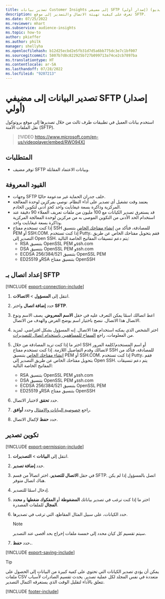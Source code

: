 ```yaml
---
title: تصدير بيانات Customer Insights إلى مضيفي SFTP (إصدار أولي) (يحتوي على فيديو)
description: تعرف على كيفية تهيئة الاتصال والتصدير إلى موقع SFTP.
ms.date: 07/25/2022
ms.reviewer: mhart
ms.subservice: audience-insights
ms.topic: how-to
author: pkieffer
ms.author: philk
manager: shellyha
ms.openlocfilehash: b12d25ecbd2e5fb31d7d5a6bb775dc3e7c1bf007
ms.sourcegitcommit: 5807b7d8c822925b727b099713a74ce2cb7897ba
ms.translationtype: HT
ms.contentlocale: ar-SA
ms.lasthandoff: 07/28/2022
ms.locfileid: "9207213"
---
```

# <a name="export-data-to-sftp-hosts-preview"></a>تصدير البيانات إلى مضيفي SFTP (إصدار أولي)

استخدم بيانات العميل في تطبيقات طرف ثالث من خلال تصديرها إلى موقع بروتوكول نقل الملفات الآمنة (SFTP).

> [!VIDEO https://www.microsoft.com/en-us/videoplayer/embed/RWO94X]

## <a name="prerequisites"></a>المتطلبات

- توفر مضيف SFTP وبيانات الاعتماد المقابلة.

## <a name="known-limitations"></a>القيود المعروفة

- وجهات SFTP خلف جدران الحماية غير مدعومة حاليًا.
- يعتمد وقت تشغيل أي تصدير على أداء النظام. نوصي بمركزين لوحدة المعالجة المركزية وذاكرة بسعة غيغابايت واحد كحدٍ أدنى لتكوين الخادم.
- قد يستغرق تصدير الكيانات مع 100 مليون من ملفات تعريف العملاء 90 دقيقة عند استخدام الحد الأدنى من التكوين الموصى به من مركزين لوحدة المعالجة المركزية وذاكرة بسعة غيغابايت واحد.
- إذا كنت تستخدم مفتاح SSH للمصادقة، فتأكد من [إنشاء مفتاحك الخاص](/azure/virtual-machines/linux/create-ssh-keys-detailed#basic-example) بتنسيق PEM أو SSH.COM. إذا كنت تستخدم Putty، فقم بتحويل مفتاحك الخاص عن طريق التصدير إلى Open SSH. يتم دعم تنسيقات المفاتيح الخاصة التالية:
  - RSA بتنسيق OpenSSL PEM وssh.com
  - DSA بتنسيق OpenSSL PEM وssh.com
  - ECDSA 256/384/521 بتنسيق OpenSSL PEM
  - ED25519 وRSA بتنسيق مفتاح OpenSSH

## <a name="set-up-connection-to-sftp"></a>إعداد اتصال بـ SFTP

[!INCLUDE [export-connection-include](includes/export-connection-admn.md)]

1. انتقل إلى **المسؤول** > **الاتصالات**.

1. حدد **إضافة اتصال** واختر **SFTP**.

1. اعط اتصالك اسمًا يمكن التعرف عليه في حقل **الاسم المعروض**. يصف الاسم ونوع الاتصال هذا الاتصال. ننصح باختيار اسم يوضح الغرض والهدف من الاتصال.

1. اختر الشخص الذي يمكنه استخدام هذا الاتصال. إنه المسؤول بشكل افتراضي. لمزيد من المعلومات، راجع [السماح للمساهمين باستخدام اتصال للتصديرات](connections.md#allow-contributors-to-use-a-connection-for-exports).

1. اختر ما إذا كنت تريد المصادقة من خلال SSH أو اسم المستخدم/كلمة المرور لاتصالك وقدم التفاصيل اللازمة. إذا كنت تستخدم مفتاح SSH للمصادقة، فتأكد من [إنشاء مفتاحك الخاص](/azure/virtual-machines/linux/create-ssh-keys-detailed#basic-example) بتنسيق PEM أو SSH.COM. إذا كنت تستخدم Putty، فقم بتحويل مفتاحك الخاص عن طريق التصدير إلى Open SSH. يتم دعم تنسيقات المفاتيح الخاصة التالية:
   - RSA بتنسيق OpenSSL PEM وssh.com
   - DSA بتنسيق OpenSSL PEM وssh.com
   - ECDSA 256/384/521 بتنسيق OpenSSL PEM
   - ED25519 وRSA بتنسيق مفتاح OpenSSH

1. حدد **تحقق** لاختبار الاتصال.

1. راجع [خصوصية البيانات والامتثال](connections.md#data-privacy-and-compliance) وحدد **أوافق**.

1. حدد **حفظ** لإكمال الاتصال.

## <a name="configure-an-export"></a>تكوين تصدير

[!INCLUDE [export-permission-include](includes/export-permission.md)]

1. انتقل إلى **البيانات** > **التصديرات**.

1. حدد **إضافة تصدير**.

1. في حقل **الاتصال للتصدير**، اختر اتصالاً من قسم SFTP. اتصل بالمسؤول إذا لم يكن هناك اتصال متوفر.

1. إدخال اسمًا للتصدير.

1. اختر ما إذا كنت ترغب في تصدير بياناتك **المضغوطة** أو **المفكوك ضغطها** و **محدد المجال** للملفات المصدرة.

1. حدد الكيانات، على سبيل المثال المقاطع، التي ترغب في تصديرها.

   > [!NOTE]
   > سيتم تقسيم كل كيان محدد إلى خمسة ملفات إخراج بحد أقصى عند التصدير.

1. حدد **حفظ.**.

[!INCLUDE [export-saving-include](includes/export-saving.md)]

> [!TIP]
> يمكن أن يؤدي تصدير الكيانات التي تحتوي على كمية كبيرة من البيانات إلى الحصول على ملفات CSV متعددة في نفس المجلد لكل عملية تصدير. يحدث تقسيم الصادرات لأسباب تتعلق بالأداء لتقليل الوقت الذي يستغرقه اكتمال التصدير.

[!INCLUDE [footer-include](includes/footer-banner.md)]
